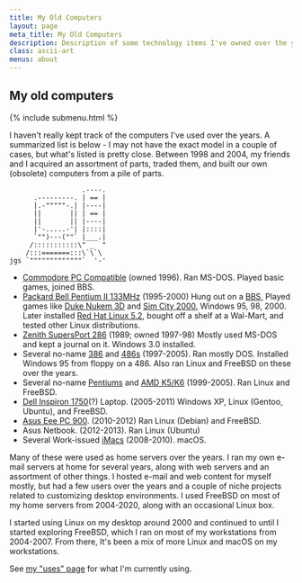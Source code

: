 ```yaml
---
title: My Old Computers
layout: page
meta_title: My Old Computers
description: Description of some technology items I've owned over the years
class: ascii-art
menus: about
---
```

## My old computers

{% include submenu.html %}

I haven't really kept track of the computers I've used over the
years. A summarized list is below - I may not have the exact model in a couple
of cases, but what's listed is pretty close. Between 1998 and 2004, my friends
and I acquired an assortment of parts, traded them, and built our own (obsolete)
computers from a pile of parts.

```ascii-art-right
                  .----.
      .---------. | == |
      |.-"""""-.| |----|
      ||       || | == |
      ||       || |----|
      |'-.....-'| |::::|
      `"")---(""` |___.|
     /:::::::::::\" _  "
    /:::=======:::\`\`\
jgs `"""""""""""""`  '-'
```

* [Commodore PC Compatible](https://en.wikipedia.org/wiki/Commodore_PC_compatible_systems) (owned 1996). Ran MS-DOS. Played basic games, joined BBS.
* [Packard Bell Pentium II 133MHz](http://pbplanet.info/wiki/index.php/Multimedia_D136) (1995-2000) Hung out on a [BBS,](https://en.wikipedia.org/wiki/Bulletin_board_system) Played games like [Duke Nukem 3D](https://en.wikipedia.org/wiki/Duke_Nukem_3D) and [Sim City 2000.](https://en.wikipedia.org/wiki/SimCity_2000) Windows 95, 98, 2000. Later installed [Red Hat Linux 5.2](https://www.redhat.com/en/about/press-releases/press-redhatlinux52), bought off a shelf at  a Wal-Mart, and tested other Linux distributions.
* [Zenith SupersPort 286](https://oldcrap.org/2020/10/30/zenith-supersport-286e/) (1989; owned 1997-98) Mostly used MS-DOS and kept a journal on it. Windows 3.0 installed.
* Several no-name [386](https://en.wikipedia.org/wiki/I386) and [486s](https://en.wikipedia.org/wiki/I486) (1997-2005). Ran mostly DOS. Installed Windows 95 from floppy on a 486. Also ran Linux and FreeBSD on these over the years.
* Several no-name [Pentiums](https://en.wikipedia.org/wiki/Pentium_(original)) and [AMD K5/K6](https://en.wikipedia.org/wiki/Advanced_Micro_Devices#CPUs_and_APUs) (1999-2005). Ran Linux and FreeBSD.
* [Dell Inspiron 1750](https://rmromero.blogspot.com/2010/04/dell-inspiron-17-1750-specifications.html)(?) Laptop. (2005-2011) Windows XP, Linux (Gentoo, Ubuntu), and FreeBSD.
* [Asus Eee PC 900](https://en.wikipedia.org/wiki/Asus_Eee_PC#Eee_900_series). (2010-2012) Ran Linux (Debian) and FreeBSD.
* Asus Netbook. (2012-2013). Ran Linux (Ubuntu)
* Several Work-issued [iMacs](https://en.wikipedia.org/wiki/IMac) (2008-2010). macOS.

Many of these were used as home servers over the years. I ran my own e-mail
servers at home for several years, along with web servers and an assortment of
other things. I hosted e-mail and web content for myself mostly, but had a few
users over the years and a couple of niche projects related to customizing
desktop environments. I used FreeBSD on most of my home servers from 2004-2020,
along with an occasional Linux box.

I started using Linux on my desktop around 2000 and continued to until I started
exploring FreeBSD, which I ran on most of my workstations from 2004-2007. From there,
It's been a mix of more Linux and macOS on my workstations.

See [my "uses" page](/uses/) for what I'm currently using.
